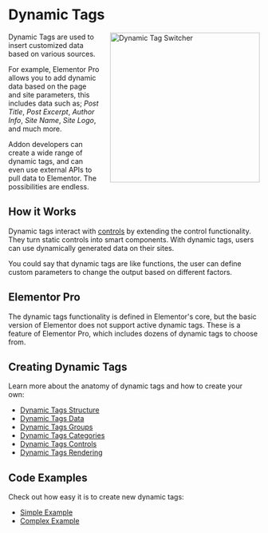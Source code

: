 # Dynamic Tags

<Badge type="tip" vertical="top" text="Elementor Core" /> <Badge type="warning" vertical="top" text="Advanced" />

<img src="/assets/img/dynamic-tag-switcher.png" alt="Dynamic Tag Switcher" style="float: right; width: 300px; margin-left: 20px; margin-bottom: 20px;">

Dynamic Tags are used to insert customized data based on various sources.

For example, Elementor Pro allows you to add dynamic data based on the page and site parameters, this includes data such as; *Post Title*, *Post Excerpt*, *Author Info*, *Site Name*, *Site Logo*, and much more.

Addon developers can create a wide range of dynamic tags, and can even use external APIs to pull data to Elementor. The possibilities are endless.

## How it Works

Dynamic tags interact with [controls](/controls/) by extending the control functionality. They turn static controls into smart components. With dynamic tags, users can use dynamically generated data on their sites.

You could say that dynamic tags are like functions, the user can define custom parameters to change the output based on different factors.

## Elementor Pro

The dynamic tags functionality is defined in Elementor's core, but the basic version of Elementor does not support active dynamic tags. These is a feature of Elementor Pro, which includes dozens of dynamic tags to choose from.

## Creating Dynamic Tags

Learn more about the anatomy of dynamic tags and how to create your own:

* [Dynamic Tags Structure](./dynamic-tags-structure)
* [Dynamic Tags Data](./dynamic-tags-data)
* [Dynamic Tags Groups](./dynamic-tags-groups)
* [Dynamic Tags Categories](./dynamic-tags-categories)
* [Dynamic Tags Controls](./dynamic-tags-controls)
* [Dynamic Tags Rendering](./dynamic-tags-rendering)

## Code Examples

Check out how easy it is to create new dynamic tags:

* [Simple Example](./simple-example)
* [Complex Example](./complex-example)
